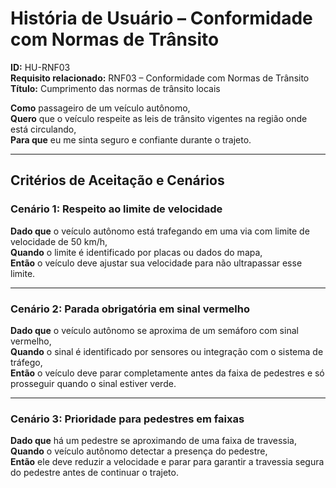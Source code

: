 # História de Usuário – Conformidade com Normas de Trânsito

**ID:** HU-RNF03  
**Requisito relacionado:** RNF03 – Conformidade com Normas de Trânsito  
**Título:** Cumprimento das normas de trânsito locais  

**Como** passageiro de um veículo autônomo,  
**Quero** que o veículo respeite as leis de trânsito vigentes na região onde está circulando,  
**Para que** eu me sinta seguro e confiante durante o trajeto.

---

## Critérios de Aceitação e Cenários

### Cenário 1: Respeito ao limite de velocidade

**Dado que** o veículo autônomo está trafegando em uma via com limite de velocidade de 50 km/h,  
**Quando** o limite é identificado por placas ou dados do mapa,  
**Então** o veículo deve ajustar sua velocidade para não ultrapassar esse limite.

---

### Cenário 2: Parada obrigatória em sinal vermelho

**Dado que** o veículo autônomo se aproxima de um semáforo com sinal vermelho,  
**Quando** o sinal é identificado por sensores ou integração com o sistema de tráfego,  
**Então** o veículo deve parar completamente antes da faixa de pedestres e só prosseguir quando o sinal estiver verde.

---

### Cenário 3: Prioridade para pedestres em faixas

**Dado que** há um pedestre se aproximando de uma faixa de travessia,  
**Quando** o veículo autônomo detectar a presença do pedestre,  
**Então** ele deve reduzir a velocidade e parar para garantir a travessia segura do pedestre antes de continuar o trajeto.
